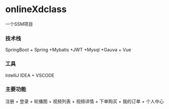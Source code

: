 # onlineXdclass
一个SSM项目

### 技术栈
SpringBoot + Spring +Mybatis +JWT +Mysql +Gauva + Vue

### 工具
IntelliJ IDEA + VSCODE

### 主要功能
注册 + 登录 + 轮播图 + 视频列表 + 视频详情 + 下单购买 + 我的订单 + 个⼈中⼼
